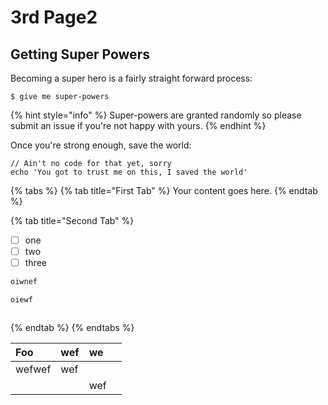# 3rd Page2

## Getting Super Powers

Becoming a super hero is a fairly straight forward process:

```text
$ give me super-powers
```

{% hint style="info" %}
Super-powers are granted randomly so please submit an issue if you're not happy with yours.
{% endhint %}

Once you're strong enough, save the world:

```text
// Ain't no code for that yet, sorry
echo 'You got to trust me on this, I saved the world'
```

{% tabs %}
{% tab title="First Tab" %}
Your content goes here.
{% endtab %}

{% tab title="Second Tab" %}
* [ ] one
* [ ] two
* [ ] three

```coffeescript
oiwnef

oiewf
```

```c

```
{% endtab %}
{% endtabs %}

| Foo | wef | we |  |
| :--- | :--- | :--- | :--- |
| wefwef | wef |  |  |
|  |  | wef |  |

